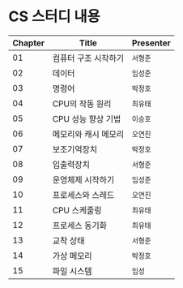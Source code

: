 # CS 스터디 내용
| Chapter | Title                | Presenter |
| ------- | -------------------- | --------- |
| 01      | 컴퓨터 구조 시작하기 | `서형준`  |
| 02      | 데이터               | `임성준`  |
| 03      | 명령어               | `박정호`  |
| 04      | CPU의 작동 원리      | `최유태`  |
| 05      | CPU 성능 향상 기법   | `이승호`  |
| 06      | 메모리와 캐시 메모리 | `오연진`  |
| 07      | 보조기억장치         | `박정호`  |
| 08      | 입출력장치           | `서형준`  |
| 09      | 운영체제 시작하기    | `임성준`  |
| 10      | 프로세스와 스레드    | `오연진`  |
| 11      | CPU 스케줄링         | `최유태`  |
| 12      | 프로세스 동기화      | `최유태`  |
| 13      | 교착 상태            | `서형준`  |
| 14      | 가상 메모리          | `박정호`  |
| 15      | 파일 시스템          | `임성`  |


